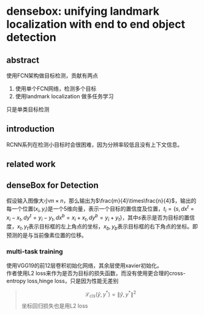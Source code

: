 # densebox: unifying landmark localization with end to end object detection
## abstract
使用FCN架构做目标检测，贡献有两点
1. 使用单个FCN网络，检测多个目标
2. 使用landmark localization 做多任务学习

只是单类目标检测

## introduction
RCNN系列在检测小目标时会很困难，因为分辨率较低且没有上下文信息。

## related work

## denseBox for Detection
假设输入图像大小$m\times n$，那么输出为$\frac{m}{4}\times\frac{n}{4}$，输出的每一个位置$(x_i,y_i)$是一个$5$维向量，表示一个目标的置信度及位置，$t_i=\{s, dx^t=x_i-x_t, dy^t=y_i-y_t,dx^b=x_i+x_t,dy^b=y_i+y_t\}$，其中$s$表示是否为目标的置信度，$x_t,y_t$表示目标框的左上角点的坐标，$x_b,y_b$表示目标框的右下角点的坐标。即预测的是与当前像素位置的位移。
### multi-task training
使用VGG19的前$12$层卷积初始化网络，其余层使用xavier初始化。  
作者使用L2 loss来作为是否为目标的损失函数，而没有使用更合理的cross-entropy loss,hinge loss，只是因为性能无差别
> $$\mathcal{L}_{cls}(\hat y, y^*)=\|\hat y, y^*\|^2$$
坐标回归损失也是用L2 loss  

